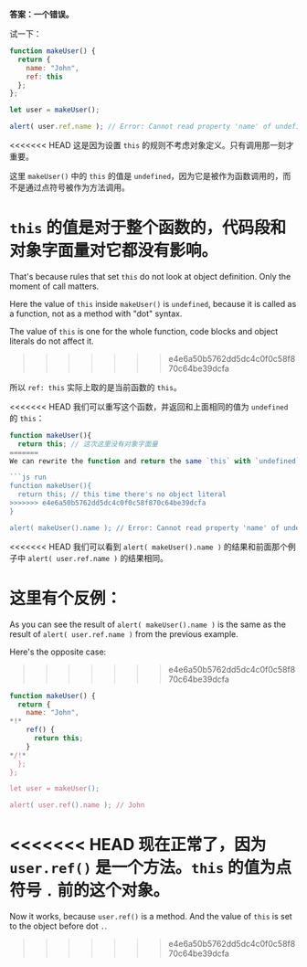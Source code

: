 **答案：一个错误。**

试一下：
```js run
function makeUser() {
  return {
    name: "John",
    ref: this
  };
};

let user = makeUser();

alert( user.ref.name ); // Error: Cannot read property 'name' of undefined
```

<<<<<<< HEAD
这是因为设置 `this` 的规则不考虑对象定义。只有调用那一刻才重要。

这里 `makeUser()` 中的 `this` 的值是 `undefined`，因为它是被作为函数调用的，而不是通过点符号被作为方法调用。

`this` 的值是对于整个函数的，代码段和对象字面量对它都没有影响。
=======
That's because rules that set `this` do not look at object definition. Only the moment of call matters.

Here the value of `this` inside `makeUser()` is `undefined`, because it is called as a function, not as a method with "dot" syntax.

The value of `this` is one for the whole function, code blocks and object literals do not affect it.
>>>>>>> e4e6a50b5762dd5dc4c0f0c58f870c64be39dcfa

所以 `ref: this` 实际上取的是当前函数的 `this`。

<<<<<<< HEAD
我们可以重写这个函数，并返回和上面相同的值为 `undefined` 的 `this`：

```js run
function makeUser(){
  return this; // 这次这里没有对象字面量
=======
We can rewrite the function and return the same `this` with `undefined` value: 

```js run
function makeUser(){
  return this; // this time there's no object literal
>>>>>>> e4e6a50b5762dd5dc4c0f0c58f870c64be39dcfa
}

alert( makeUser().name ); // Error: Cannot read property 'name' of undefined
```
<<<<<<< HEAD
我们可以看到 `alert( makeUser().name )` 的结果和前面那个例子中 `alert( user.ref.name )` 的结果相同。

这里有个反例：
=======
As you can see the result of `alert( makeUser().name )` is the same as the result of `alert( user.ref.name )` from the previous example.

Here's the opposite case:
>>>>>>> e4e6a50b5762dd5dc4c0f0c58f870c64be39dcfa

```js run
function makeUser() {
  return {
    name: "John",
*!*
    ref() {
      return this;
    }
*/!*
  };
};

let user = makeUser();

alert( user.ref().name ); // John
```

<<<<<<< HEAD
现在正常了，因为 `user.ref()` 是一个方法。`this` 的值为点符号 `.` 前的这个对象。
=======
Now it works, because `user.ref()` is a method. And the value of `this` is set to the object before dot `.`.
>>>>>>> e4e6a50b5762dd5dc4c0f0c58f870c64be39dcfa
